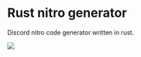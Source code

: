 # Rust nitro generator
Discord nitro code generator written in rust.

![](https://media.discordapp.net/attachments/1224708564405321788/1230233301382463548/image.png?ex=6632930b&is=66201e0b&hm=b9c99b4991ffb14bef9d6715d36ade560869eaf3a2003143eb527ecef84c4eb7&=&format=webp&quality=lossless&width=916&height=480)